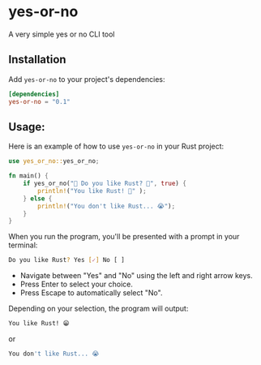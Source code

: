 # yes-or-no
A very simple yes or no CLI tool

## Installation

Add `yes-or-no` to your project's dependencies:
```toml
[dependencies]
yes-or-no = "0.1"
```

## Usage:
Here is an example of how to use `yes-or-no` in your Rust project:
```rust
use yes_or_no::yes_or_no;

fn main() {
    if yes_or_no("🦀 Do you like Rust? 🦀", true) {
        println!("You like Rust! 🤩" );
    } else {
        println!("You don't like Rust... 😭");
    }
}
```
When you run the program, you'll be presented with a prompt in your terminal:
```bash
Do you like Rust? Yes [✓] No [ ]
```
- Navigate between "Yes" and "No" using the left and right arrow keys.
- Press Enter to select your choice.
- Press Escape to automatically select "No".

Depending on your selection, the program will output:
```bash
You like Rust! 😁
```
or
```bash
You don't like Rust... 😭
```
